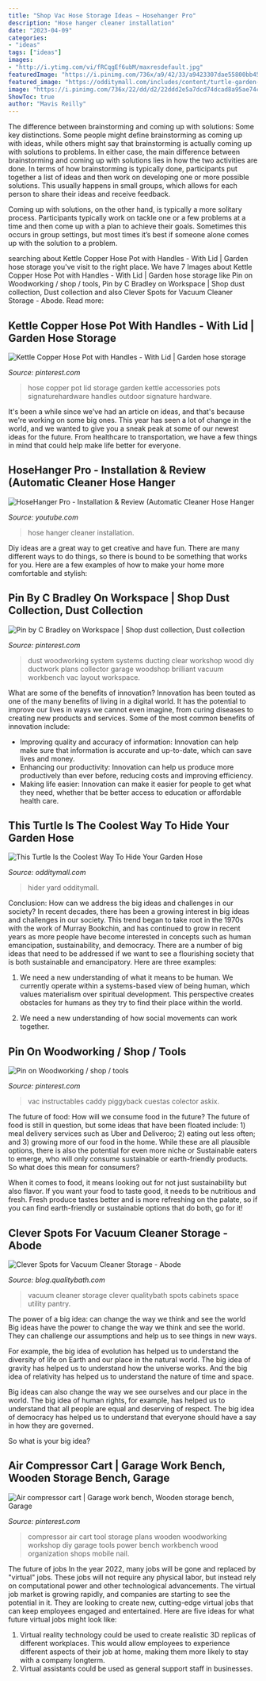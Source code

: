 ```yaml
---
title: "Shop Vac Hose Storage Ideas ~ Hosehanger Pro"
description: "Hose hanger cleaner installation"
date: "2023-04-09"
categories:
- "ideas"
tags: ["ideas"]
images:
- "http://i.ytimg.com/vi/fRCqgEf6ubM/maxresdefault.jpg"
featuredImage: "https://i.pinimg.com/736x/a9/42/33/a9423307dae55800bb4537673aaa3d06--tool-cart-tool-organization.jpg"
featured_image: "https://odditymall.com/includes/content/turtle-garden-hose-hider-0.jpg"
image: "https://i.pinimg.com/736x/22/dd/d2/22ddd2e5a7dcd74dcad8a95ae74ced4d.jpg"
ShowToc: true
author: "Mavis Reilly"
---
```



The difference between brainstorming and coming up with solutions: Some key distinctions.
Some people might define brainstorming as coming up with ideas, while others might say that brainstorming is actually coming up with solutions to problems. In either case, the main difference between brainstorming and coming up with solutions lies in how the two activities are done.
In terms of how brainstorming is typically done, participants put together a list of ideas and then work on developing one or more possible solutions. This usually happens in small groups, which allows for each person to share their ideas and receive feedback.

Coming up with solutions, on the other hand, is typically a more solitary process. Participants typically work on tackle one or a few problems at a time and then come up with a plan to achieve their goals. Sometimes this occurs in group settings, but most times it’s best if someone alone comes up with the solution to a problem.

	

		
searching about Kettle Copper Hose Pot with Handles - With Lid | Garden hose storage you've visit to the right place. We have 7 Images about Kettle Copper Hose Pot with Handles - With Lid | Garden hose storage like Pin on Woodworking / shop / tools, Pin by C Bradley on Workspace | Shop dust collection, Dust collection and also Clever Spots for Vacuum Cleaner Storage - Abode. Read more:
		
    
## Kettle Copper Hose Pot With Handles - With Lid | Garden Hose Storage

<img loading=lazy src="https://i.pinimg.com/originals/f7/cc/07/f7cc07ae44b01d972c1f9ad50143cee9.jpg" onerror="this.onerror=null;this.src='https://tse1.mm.bing.net/th?id=OIP.yysi7D352pQw9yGwU4Gi1gHaHa&amp;pid=15.1';" alt="Kettle Copper Hose Pot with Handles - With Lid | Garden hose storage">

_Source: pinterest.com_

>hose copper pot lid storage garden kettle accessories pots signaturehardware handles outdoor signature hardware. 

	

It's been a while since we've had an article on ideas, and that's because we're working on some big ones. This year has seen a lot of change in the world, and we wanted to give you a sneak peak at some of our newest ideas for the future. From healthcare to transportation, we have a few things in mind that could help make life better for everyone.

    
## HoseHanger Pro - Installation &amp; Review (Automatic Cleaner Hose Hanger

<img loading=lazy src="http://i.ytimg.com/vi/fRCqgEf6ubM/maxresdefault.jpg" onerror="this.onerror=null;this.src='https://tse4.mm.bing.net/th?id=OIP.x0VZqlY_FOooYkv2uF54mQHaEK&amp;pid=15.1';" alt="HoseHanger Pro - Installation &amp; Review (Automatic Cleaner Hose Hanger">

_Source: youtube.com_

>hose hanger cleaner installation. 

	

Diy ideas are a great way to get creative and have fun. There are many different ways to do things, so there is bound to be something that works for you. Here are a few examples of how to make your home more comfortable and stylish: 

    
## Pin By C Bradley On Workspace | Shop Dust Collection, Dust Collection

<img loading=lazy src="https://i.pinimg.com/736x/95/ae/5c/95ae5c1e0549e0e739201e04e6b33437--dust-collection-systems-woodshop-dust-collection.jpg" onerror="this.onerror=null;this.src='https://tse3.mm.bing.net/th?id=OIP.e5cNKNlcZ3WSlqQN7opw_QHaHa&amp;pid=15.1';" alt="Pin by C Bradley on Workspace | Shop dust collection, Dust collection">

_Source: pinterest.com_

>dust woodworking system systems ducting clear workshop wood diy ductwork plans collector garage woodshop brilliant vacuum workbench vac layout workspace. 

	

What are some of the benefits of innovation?
Innovation has been touted as one of the many benefits of living in a digital world. It has the potential to improve our lives in ways we cannot even imagine, from curing diseases to creating new products and services. Some of the most common benefits of innovation include: 
- Improving quality and accuracy of information: Innovation can help make sure that information is accurate and up-to-date, which can save lives and money. 
- Enhancing our productivity: Innovation can help us produce more productively than ever before, reducing costs and improving efficiency. 
- Making life easier: Innovation can make it easier for people to get what they need, whether that be better access to education or affordable health care.

    
## This Turtle Is The Coolest Way To Hide Your Garden Hose

<img loading=lazy src="https://odditymall.com/includes/content/turtle-garden-hose-hider-0.jpg" onerror="this.onerror=null;this.src='https://tse4.mm.bing.net/th?id=OIP.GjIHnY-lMUWknnREWMCrvAHaGv&amp;pid=15.1';" alt="This Turtle Is the Coolest Way To Hide Your Garden Hose">

_Source: odditymall.com_

>hider yard odditymall. 

	

Conclusion: How can we address the big ideas and challenges in our society?
In recent decades, there has been a growing interest in big ideas and challenges in our society. This trend began to take root in the 1970s with the work of Murray Bookchin, and has continued to grow in recent years as more people have become interested in concepts such as human emancipation, sustainability, and democracy.
There are a number of big ideas that need to be addressed if we want to see a flourishing society that is both sustainable and emancipatory. Here are three examples:

1) We need a new understanding of what it means to be human. We currently operate within a systems-based view of being human, which values materialism over spiritual development. This perspective creates obstacles for humans as they try to find their place within the world.

2) We need a new understanding of how social movements can work together.

    
## Pin On Woodworking / Shop / Tools

<img loading=lazy src="https://i.pinimg.com/736x/22/dd/d2/22ddd2e5a7dcd74dcad8a95ae74ced4d.jpg" onerror="this.onerror=null;this.src='https://tse4.mm.bing.net/th?id=OIP.t1C3b7QfeQmMR8MtY2I7EwHaJ4&amp;pid=15.1';" alt="Pin on Woodworking / shop / tools">

_Source: pinterest.com_

>vac instructables caddy piggyback cuestas colector askix. 

	

The future of food: How will we consume food in the future?
The future of food is still in question, but some ideas that have been floated include: 1) meal delivery services such as Uber and Deliveroo; 2) eating out less often; and 3) growing more of our food in the home. 
While these are all plausible options, there is also the potential for even more niche or Sustainable eaters to emerge, who will only consume sustainable or earth-friendly products. So what does this mean for consumers? 

When it comes to food, it means looking out for not just sustainability but also flavor. If you want your food to taste good, it needs to be nutritious and fresh. Fresh produce tastes better and is more refreshing on the palate, so if you can find earth-friendly or sustainable options that do both, go for it!

    
## Clever Spots For Vacuum Cleaner Storage - Abode

<img loading=lazy src="http://blog.qualitybath.com/wp-content/uploads/2016/08/blog-vacuumcleanerstorage.jpg" onerror="this.onerror=null;this.src='https://tse2.mm.bing.net/th?id=OIP.JPJIDQB1-luwOLwlyFz3UAHaE8&amp;pid=15.1';" alt="Clever Spots for Vacuum Cleaner Storage - Abode">

_Source: blog.qualitybath.com_

>vacuum cleaner storage clever qualitybath spots cabinets space utility pantry. 

	

The power of a big idea: can change the way we think and see the world
Big ideas have the power to change the way we think and see the world. They can challenge our assumptions and help us to see things in new ways.


For example, the big idea of evolution has helped us to understand the diversity of life on Earth and our place in the natural world. The big idea of gravity has helped us to understand how the universe works. And the big idea of relativity has helped us to understand the nature of time and space.



Big ideas can also change the way we see ourselves and our place in the world. The big idea of human rights, for example, has helped us to understand that all people are equal and deserving of respect. The big idea of democracy has helped us to understand that everyone should have a say in how they are governed.



So what is your big idea?

    
## Air Compressor Cart | Garage Work Bench, Wooden Storage Bench, Garage

<img loading=lazy src="https://i.pinimg.com/736x/a9/42/33/a9423307dae55800bb4537673aaa3d06--tool-cart-tool-organization.jpg" onerror="this.onerror=null;this.src='https://tse1.mm.bing.net/th?id=OIP.19fskWtjIUd9l2riIcc4hAAAAA&amp;pid=15.1';" alt="Air compressor cart | Garage work bench, Wooden storage bench, Garage">

_Source: pinterest.com_

>compressor air cart tool storage plans wooden woodworking workshop diy garage tools power bench workbench wood organization shops mobile nail. 

	

The future of jobs
In the year 2022, many jobs will be gone and replaced by "virtual" jobs. These jobs will not require any physical labor, but instead rely on computational power and other technological advancements. The virtual job market is growing rapidly, and companies are starting to see the potential in it. They are looking to create new, cutting-edge virtual jobs that can keep employees engaged and entertained. Here are five ideas for what future virtual jobs might look like: 
1. Virtual reality technology could be used to create realistic 3D replicas of different workplaces. This would allow employees to experience different aspects of their job at home, making them more likely to stay with a company longterm. 
2. Virtual assistants could be used as general support staff in businesses.

